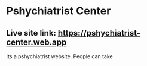 # Pshychiatrist Center

## Live site link: https://pshychiatrist-center.web.app

Its a pshychiatrist website.
People can take 